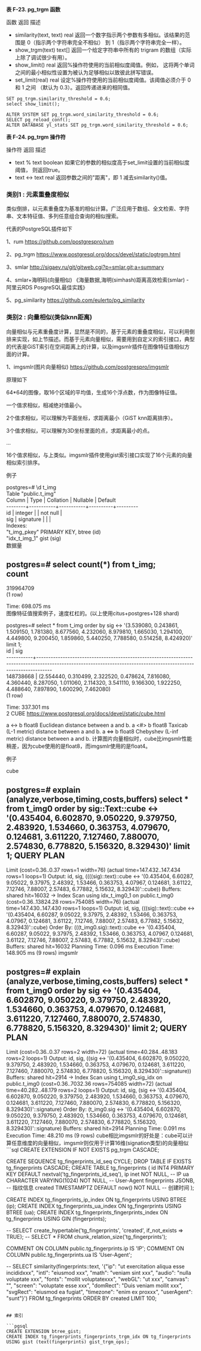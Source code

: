 **表 F-23. pg_trgm 函数**

函数	返回	描述
- similarity(text, text)	real	返回一个数字指示两个参数有多相似。该结果的范围是 0（指示两个字符串完全不相似） 到 1（指示两个字符串完全一样）。
- show_trgm(text)	text[]	返回一个给定字符串中所有的 trigram 的数组（实际上除了调试很少有用）。
- show_limit()	real	返回%操作符使用的当前相似度阈值。例如， 这将两个单词之间的最小相似性设置为被认为足够相似以致彼此拼写错误。
- set_limit(real)	real	设定%操作符使用的当前相似度阈值。该阈值必须介于 0 和 1 之间 （默认为 0.3）。返回传递进来的相同值。
```pgsql
SET pg_trgm.similarity_threshold = 0.6;
select show_limit();

ALTER SYSTEM SET pg_trgm.word_similarity_threshold = 0.6;
SELECT pg_reload_conf();
ALTER DATABASE yl_stats SET pg_trgm.word_similarity_threshold = 0.6;
```

**表 F-24. pg_trgm 操作符**

操作符	返回	描述
- text % text	boolean	如果它的参数的相似度高于set_limit设置的当前相似度阈值， 则返回true。
- text <-> text	real	返回参数之间的"距离"，即 1 减去similarity()值。

### 类别1 : 元素重叠度相似
类似倒排，以元素重叠度为基准的相似计算。广泛应用于数组、全文检索、字符串、文本特征值、多列任意组合查询的相似搜索。

代表的PostgreSQL插件如下

1、rum
https://github.com/postgrespro/rum

2、pg_trgm
https://www.postgresql.org/docs/devel/static/pgtrgm.html

3、smlar
http://sigaev.ru/git/gitweb.cgi?p=smlar.git;a=summary

4、smlar+海明码(向量相似)
《海量数据,海明(simhash)距离高效检索(smlar) - 阿里云RDS PosgreSQL最佳实践》

5、pg_similarity
https://github.com/eulerto/pg_similarity

### 类别2 : 向量相似(类似knn距离)
向量相似与元素重叠度计算，显然是不同的，基于元素的重叠度相似，可以利用倒排来实现，如上节描述。而基于元素向量相似，需要用到自定义的索引接口，典型的代表是GiST索引在空间距离上的计算，以及imgsmlr插件在图像特征值相似方面的计算。

1、imgsmlr(图片向量相似)
https://github.com/postgrespro/imgsmlr

原理如下

64*64的图像，取16个区域的平均值，生成16个浮点数，作为图像特征值。

一个值求相似，相减绝对值最小。

2个值求相似，可以理解为平面坐标，求距离最小（GiST knn距离排序）。

3个值求相似，可以理解为3D坐标里面的点，求距离最小的点。

...

16个值求相似，与上类似。imgsmlr插件使用gist索引接口实现了16个元素的向量相似索引排序。

例子

postgres=# \d t_img  
                Table "public.t_img"  
 Column |   Type    | Collation | Nullable | Default   
--------+-----------+-----------+----------+---------  
 id     | integer   |           | not null |   
 sig    | signature |           |          |   
Indexes:  
    "t_img_pkey" PRIMARY KEY, btree (id)  
    "idx_t_img_1" gist (sig)  
数据量

postgres=# select count(*) from t_img;  
   count     
-----------  
 319964709  
(1 row)  
  
Time: 698.075 ms  
图像特征值搜索例子，速度杠杠的。(以上使用citus+postgres+128 shard)

postgres=# select * from t_img order by sig <-> '(3.539080, 0.243861, 1.509150, 1.781380, 8.677560, 4.232060, 8.979810, 1.665030, 1.294100, 4.449800, 9.200450, 1.859860, 5.440250, 7.788580, 0.514258, 8.424920)' limit 1;  
    id     |                                                                               sig                                                                                  
-----------+------------------------------------------------------------------------------------------------------------------------------------------------------------------  
 148738668 | (2.554440, 0.310499, 2.322520, 0.478624, 7.816080, 4.360440, 8.287050, 1.011060, 2.114320, 3.541110, 9.166300, 1.922250, 4.488640, 7.897890, 1.600290, 7.462080)  
(1 row)  
  
Time: 337.301 ms  
2 CUBE
https://www.postgresql.org/docs/devel/static/cube.html

a <-> b	float8	Euclidean distance between a and b.
a <#> b	float8	Taxicab (L-1 metric) distance between a and b.
a <=> b	float8	Chebyshev (L-inf metric) distance between a and b.
计算图片向量相似时，cube比imgsmlr性能稍差，因为cube使用的是float8，而imgsmlr使用的是float4。

例子

cube

postgres=# explain (analyze,verbose,timing,costs,buffers) select * from t_img0 order by sig::Text::cube <-> '(0.435404, 6.602870, 9.050220, 9.379750, 2.483920, 1.534660, 0.363753, 4.079670, 0.124681, 3.611220, 7.127460, 7.880070, 2.574830, 6.778820, 5.156320, 8.329430)' limit 1;
                                                                                                   QUERY PLAN                                                                                                   
----------------------------------------------------------------------------------------------------------------------------------------------------------------------------------------------------------------
 Limit  (cost=0.36..0.37 rows=1 width=76) (actual time=147.432..147.434 rows=1 loops=1)
   Output: id, sig, ((((sig)::text)::cube <-> '(0.435404, 6.60287, 9.05022, 9.37975, 2.48392, 1.53466, 0.363753, 4.07967, 0.124681, 3.61122, 7.12746, 7.88007, 2.57483, 6.77882, 5.15632, 8.32943)'::cube))
   Buffers: shared hit=16032
   ->  Index Scan using idx_t_img0_1 on public.t_img0  (cost=0.36..13824.28 rows=754085 width=76) (actual time=147.430..147.430 rows=1 loops=1)
         Output: id, sig, (((sig)::text)::cube <-> '(0.435404, 6.60287, 9.05022, 9.37975, 2.48392, 1.53466, 0.363753, 4.07967, 0.124681, 3.61122, 7.12746, 7.88007, 2.57483, 6.77882, 5.15632, 8.32943)'::cube)
         Order By: (((t_img0.sig)::text)::cube <-> '(0.435404, 6.60287, 9.05022, 9.37975, 2.48392, 1.53466, 0.363753, 4.07967, 0.124681, 3.61122, 7.12746, 7.88007, 2.57483, 6.77882, 5.15632, 8.32943)'::cube)
         Buffers: shared hit=16032
 Planning Time: 0.096 ms
 Execution Time: 148.905 ms
(9 rows)
imgsmlr

postgres=# explain (analyze,verbose,timing,costs,buffers) select * from t_img0 order by sig <-> '(0.435404, 6.602870, 9.050220, 9.379750, 2.483920, 1.534660, 0.363753, 4.079670, 0.124681, 3.611220, 7.127460, 7.880070, 2.574830, 6.778820, 5.156320, 8.329430)' limit 2;
                                                                                                    QUERY PLAN                                                                                                    
------------------------------------------------------------------------------------------------------------------------------------------------------------------------------------------------------------------
 Limit  (cost=0.36..0.37 rows=2 width=72) (actual time=40.284..48.183 rows=2 loops=1)
   Output: id, sig, ((sig <-> '(0.435404, 6.602870, 9.050220, 9.379750, 2.483920, 1.534660, 0.363753, 4.079670, 0.124681, 3.611220, 7.127460, 7.880070, 2.574830, 6.778820, 5.156320, 8.329430)'::signature))
   Buffers: shared hit=2914
   ->  Index Scan using t_img0_sig_idx on public.t_img0  (cost=0.36..7032.36 rows=754085 width=72) (actual time=40.282..48.179 rows=2 loops=1)
         Output: id, sig, (sig <-> '(0.435404, 6.602870, 9.050220, 9.379750, 2.483920, 1.534660, 0.363753, 4.079670, 0.124681, 3.611220, 7.127460, 7.880070, 2.574830, 6.778820, 5.156320, 8.329430)'::signature)
         Order By: (t_img0.sig <-> '(0.435404, 6.602870, 9.050220, 9.379750, 2.483920, 1.534660, 0.363753, 4.079670, 0.124681, 3.611220, 7.127460, 7.880070, 2.574830, 6.778820, 5.156320, 8.329430)'::signature)
         Buffers: shared hit=2914
 Planning Time: 0.091 ms
 Execution Time: 48.210 ms
(9 rows)
cube相比imgsmlr的好处是：cube可以计算任意维度的向量相似，imgsmlr则仅用于计算16维(signation类型)的向量相似```sql
CREATE EXTENSION IF NOT EXISTS pg_trgm CASCADE;

CREATE SEQUENCE tg_fingerprints_id_seq CYCLE;
DROP TABLE IF EXISTS tg_fingerprints CASCADE;
CREATE TABLE tg_fingerprints (
	id INT4 PRIMARY KEY DEFAULT nextval('tg_fingerprints_id_seq'),
	ip inet NOT NULL,  -- IP
	ua CHARACTER VARYING(1024) NOT NULL,  -- User-Agent
	fingerprints JSONB, -- 指纹信息
	created TIMESTAMPTZ DEFAULT now() NOT NULL	-- 创建时间
);

CREATE INDEX tg_fingerprints_ip_index ON tg_fingerprints USING BTREE (ip);
CREATE INDEX tg_fingerprints_ua_index ON tg_fingerprints USING BTREE (ua);
CREATE INDEX tg_fingerprints_fingerprints_index ON tg_fingerprints USING GIN (fingerprints);

-- SELECT create_hypertable('tg_fingerprints', 'created', if_not_exists => TRUE);
-- SELECT * FROM chunk_relation_size('tg_fingerprints');

COMMENT ON COLUMN public.tg_fingerprints.ip IS 'IP';
COMMENT ON COLUMN public.tg_fingerprints.ua IS 'User-Agent';

-- SELECT similarity(fingerprints::text, '{"ip": "ut exercitation aliqua esse incididxxx", "intl": "eiusmod xxx", "math": "veniam sint xxx", "audio": "nulla voluptate xxx", "fonts": "mollit voluptatexxx", "webGL": "ut xxx", "canvas": "", "screen": "voluptate esse xxx", "domRect": "Duis veniam mollit xxx", "svgRect": "eiusmod ea fugiat", "timezone": "enim ex proxxx", "userAgent": "sunt"}') FROM tg_fingerprints ORDER BY created LIMIT 100;
```

## 索引

```pgsql
CREATE EXTENSION btree_gist;
CREATE INDEX tg_fingerprints_fingerprints_trgm_idx ON tg_fingerprints USING gist (text(fingerprints) gist_trgm_ops);
```


